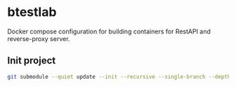 # btestlab

Docker compose configuration for building containers for RestAPI and reverse-proxy server.

## Init project

```bash
git submodule --quiet update --init --recursive --single-branch --depth 1
```
